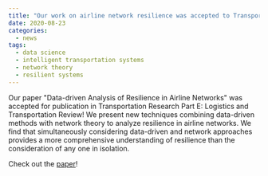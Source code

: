 ```yaml
---
title: "Our work on airline network resilience was accepted to Transportation Research Part E!"
date: 2020-08-23
categories:
  - news
tags:
  - data science
  - intelligent transportation systems
  - network theory
  - resilient systems
---
```


Our paper "Data-driven Analysis of Resilience in Airline Networks" was accepted for publication in Transportation Research Part E: Logistics and Transportation Review! We present new techniques combining data-driven methods with network theory to analyze resilience in airline networks. We find that simultaneously considering data-driven and network approaches provides a more comprehensive understanding of resilience than the consideration of any one in isolation.

Check out the [paper](https://doi.org/10.1016/j.tre.2020.102068)!